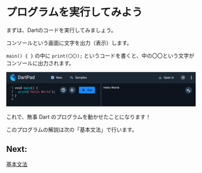 # プログラムを実行してみよう

まずは、Dartのコードを実行してみましょう。

コンソールという画面に文字を出力（表示）します。

`main() { }` の中に `print(〇〇);` というコードを書くと、中の〇〇という文字がコンソールに出力されます。

<img src="../section1/images/01/image.png" with="700">

これで、無事 Dart のプログラムを動かせたことになります！

このプログラムの解説は次の「基本文法」で行います。

## Next:

[基本文法](./02_grammar.md)
